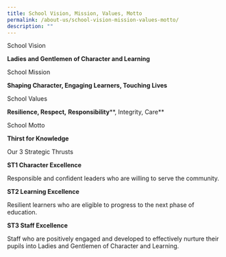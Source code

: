 ```yaml
---
title: School Vision, Mission, Values, Motto
permalink: /about-us/school-vision-mission-values-motto/
description: ""
---
```


School Vision

**Ladies and Gentlemen of Character and Learning**

School Mission

**Shaping Character, Engaging Learners, Touching Lives**

School Values

**Resilience, Respect,** **Responsibility****, Integrity, Care**

School Motto

**Thirst for Knowledge**

Our 3 Strategic Thrusts

**ST1 Character Excellence**

Responsible and confident leaders who are willing to serve the community.

**ST2 Learning Excellence**

Resilient learners who are eligible to progress to the next phase of education.

**ST3 Staff Excellence**

Staff who are positively engaged and developed to effectively nurture their pupils into Ladies and Gentlemen of Character and Learning.